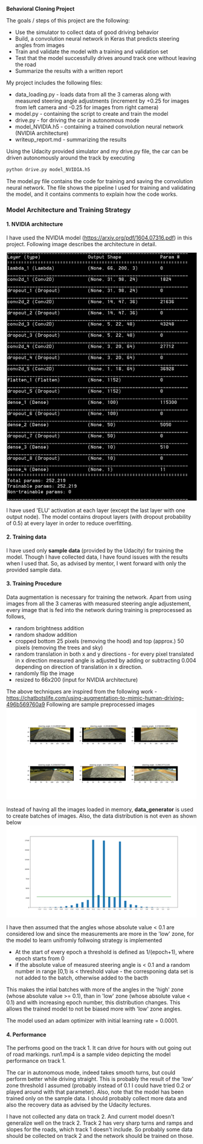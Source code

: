 **Behavioral Cloning Project**

The goals / steps of this project are the following:
* Use the simulator to collect data of good driving behavior
* Build, a convolution neural network in Keras that predicts steering angles from images
* Train and validate the model with a training and validation set
* Test that the model successfully drives around track one without leaving the road
* Summarize the results with a written report


[//]: # (Image References)

[image1]: ./examples/NVIDIA_architecture.JPG "NVIDIA architecture"
[image2]: ./examples/preprocessed_image_samples.png "Preprocessed samples"
[image3]: ./examples/data_distribution.png "Data distribution"
[image4]: ./examples/placeholder_small.png "Recovery Image"
[image5]: ./examples/placeholder_small.png "Recovery Image"
[image6]: ./examples/placeholder_small.png "Normal Image"
[image7]: ./examples/placeholder_small.png "Flipped Image"

My project includes the following files:
* data_loading.py - loads data from all the 3 cameras along with measured steering angle adjustments (increment by +0.25 for images from left camera and -0.25 for images from right camera)
* model.py - containing the script to create and train the model 
* drive.py - for driving the car in autonomous mode
* model_NVIDIA.h5 - containing a trained convolution neural network (NVIDIA architecture)
* writeup_report.md - summarizing the results

Using the Udacity provided simulator and my drive.py file, the car can be driven autonomously around the track by executing 
```sh
python drive.py model_NVIDIA.h5
```

The model.py file contains the code for training and saving the convolution neural network. The file shows the pipeline I used for training and validating the model, and it contains comments to explain how the code works.

### Model Architecture and Training Strategy

#### 1. NVIDIA architecture

I have used the NVIDIA model (https://arxiv.org/pdf/1604.07316.pdf) in this project. Following image describes the architecture in detail.

![alt text][image1]

I have used 'ELU' activation at each layer (except the last layer with one output node). The model contains dropout layers (with dropout probability of 0.5) at every layer in order to reduce overfitting. 


#### 2. Training data

I have used only **sample data** (provided by the Udacity) for training the model.
Though I have collected data, I have found issues with the results when I used that.
So, as advised by mentor, I went forward with only the provided sample data.

#### 3. Training Procedure

Data augmentation is necessary for training the network. Apart from using images from all the 3 cameras with measured steering angle adjustement, every image that is fed into the network during training is preprocessed as follows,
* random brightness addition
* random shadow addition
* cropped bottom 25 pixels (removing the hood) and top (approx.) 50 pixels (removing the trees and sky)
* random translation in both x and y directions - for every pixel translated in x direction measured angle is adjusted by adding or subtracting 0.004 depending on direction of translation in x direction.
* randomly flip the image
* resized to 66x200 (input for NVIDIA architecture)

The above techniques are inspired from the following work - https://chatbotslife.com/using-augmentation-to-mimic-human-driving-496b569760a9
Following are sample preprocessed images
![alt text][image2]

Instead of having all the images loaded in memory, **data_generator** is used to create batches of images. Also, the data distribution is not even as shown below
![alt text][image3]

I have then assumed that the angles whose absolute value < 0.1 are considered low and since the measurements are more in the 'low' zone, for the model to learn unifromly follwoing strategy is implemented
* At the start of every epoch a threshold is defined as 1/(epoch+1), where epoch starts from 0
* if the absolute value of measured steering angle is < 0.1 and a random number in range [0,1) is < threshold value - the corresponing data set is not added to the batch, otherwise added to the bacth 

This makes the intial batches with more of the angles in the 'high' zone (whose absolute value >= 0.1), than in 'low' zone (whose absolute value < 0.1) and with increasing epoch number, this distribution changes.
This allows the trained model to not be biased more with 'low' zone angles.

The model used an adam optimizer with initial learning rate = 0.0001.

#### 4. Performance

The perfroms good on the track 1. It can drive for hours with out going out of road markings. run1.mp4 is a sample video depicting the model performance on track 1.

The car in autonomous mode, indeed takes smooth turns, but could perform better while driving straight. This is probably the result of the 'low' zone threshold I assumed (probably instead of 0.1 I could have tried 0.2 or played around with that parameter). 
Also, note that the model has been trained only on the sample data. I should probably collect more data and also the recovery data as advised by the Udacity lectures.

I have not collected any data on track 2. And current model doesn't generalize well on the track 2. Track 2 has very sharp turns and ramps and slopes for the roads, which track 1 doesn't include. So probably some data should be collected on track 2 and the network should be trained on those.

